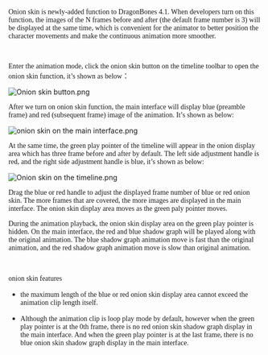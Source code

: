 <p><span style="font-size: 14px; font-family: Microsoft YaHei,Microsoft YaHei;">Onion skin is newly-added function to DragonBones 4.1. When developers turn on this function, the images of the N frames before and after (the default frame number is 3) will be displayed at the same time, which is convenient for the animator to better position the character movements and make the continuous animation more smoother.</span></p><p><span style="font-size: 14px; font-family: Microsoft YaHei,Microsoft YaHei;"><br/></span></p><p><span style="font-size: 14px; font-family: Microsoft YaHei,Microsoft YaHei;">Enter the animation mode, click the onion skin button on the timeline toolbar to open the onion skin function, it’s shown as below：<br/></span></p><p><img alt="Onion skin button.png" src="http://sedn.egret.com/ueditor/20150728/55b72c54f3a11.png" title="Onion skin button.png"/></p><p><span style="font-size: 14px; font-family: Microsoft YaHei,Microsoft YaHei;">After we turn on onion skin function, the main interface will display blue (preamble frame) and red (subsequent frame) image of the animation. It’s shown as below: </span></p><p><img alt="onion skin on the main interface.png" src="http://sedn.egret.com/ueditor/20150728/55b72d74781e5.png" title="onion skin on the main interface.png"/></p><p><span style="font-size: 14px; font-family: Microsoft YaHei,Microsoft YaHei;">At the same time, the green play pointer of the timeline will appear in the onion display area which has three frame before and after by default. The left side adjustment handle is red, and the right side adjustment handle is blue, it’s shown as below:</span></p><p><img alt="Onion skin on the timeline.png" src="http://sedn.egret.com/ueditor/20150728/55b72f806a23f.png" title="Onion skin on the timeline.png"/></p><p><span style="font-size: 14px; font-family: Microsoft YaHei,Microsoft YaHei;">Drag the blue or red handle to adjust the displayed frame number of blue or red onion skin. The more frames that are covered, the more images are displayed in the main interface. The onion skin display area moves as the green paly pointer moves.</span></p><p><span style="font-size: 14px; font-family: Microsoft YaHei,Microsoft YaHei;">During the animation playback, the onion skin display area on the green play pointer is hidden. On the main interface, the red and blue shadow graph will be played along with the original animation. The blue shadow graph animation move is fast than the original animation, and the red shadow graph animation move is slow than original animation.</span></p><p><br/></p><p><span style="font-size: 14px; font-family: Microsoft YaHei,Microsoft YaHei;">onion skin features</span></p><ul class=" list-paddingleft-2" style="list-style-type: disc;"><li><p><span style="font-size: 14px; font-family: Microsoft YaHei,Microsoft YaHei;">the maximum length of the blue or red onion skin display area cannot exceed the animation clip length itself.</span></p></li><li><p><span style="font-size: 14px; font-family: Microsoft YaHei,Microsoft YaHei;">Although the animation clip is loop play mode by default, however when the green play pointer is at the 0th frame, there is no red onion skin shadow graph display in the main interface. And when the green play pointer is at the last frame, there is no blue onion skin shadow graph display in the main interface.</span></p></li></ul><p><br/></p>